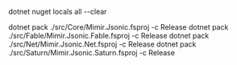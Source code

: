 dotnet nuget locals all --clear

dotnet pack ./src/Core/Mimir.Jsonic.fsproj -c Release
dotnet pack ./src/Fable/Mimir.Jsonic.Fable.fsproj -c Release
dotnet pack ./src/Net/Mimir.Jsonic.Net.fsproj -c Release
dotnet pack ./src/Saturn/Mimir.Jsonic.Saturn.fsproj -c Release